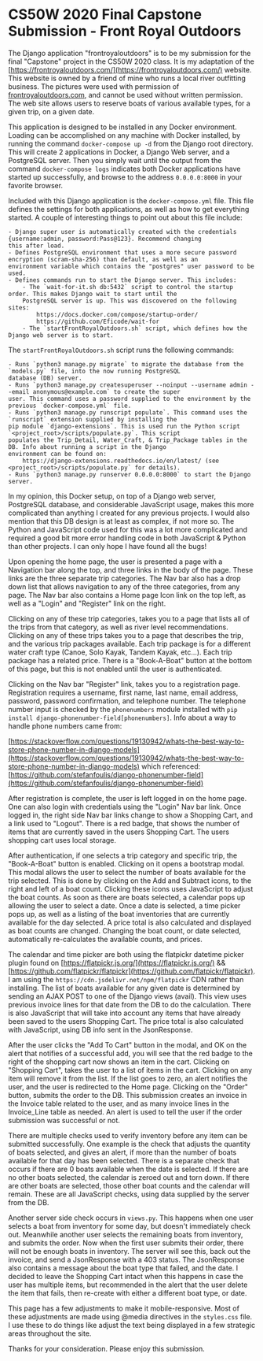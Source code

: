 # CS50W 2020 Final Capstone Submission - Front Royal Outdoors
 
The Django application "frontroyaloutdoors" is to be my submission for the final "Capstone" project in the CS50W 2020 class. It is my adaptation of the [https://frontroyaloutdoors.com/](https://frontroyaloutdoors.com/) website. This website is owned by a friend of mine who runs a local river outfitting business. The pictures were used with permission of [frontroyaloutdoors.com](https://frontroyaloutdoors.com/), and cannot be used without written permission. The web site allows users to reserve boats of various available types, for a given trip, on a given date.

This application is designed to be installed in any Docker environment. Loading can be accomplished on any machine with Docker installed, by running the command `docker-compose up -d` from the Django root directory. This will create 2 applications in Docker, a Django Web server, and a PostgreSQL server. Then you simply wait until the output from the command `docker-compose logs` indicates both Docker applications have started up successfully, and browse to the address `0.0.0.0:8000` in your favorite browser.

Included with this Django application is the `docker-compose.yml` file. This file defines the settings for both applications, as well as how to get everything started. A couple of interesting things to point out about this file include:

    - Django super user is automatically created with the credentials {username:admin, password:Pass@123}. Recommend changing 
    this after load.
    - Defines PostgreSQL environment that uses a more secure password encryption (scram-sha-256) than default, as well as an 
    environment variable which contains the "postgres" user password to be used.
    - Defines commands run to start the Django server. This includes:
        - The `wait-for-it.sh db:5432` script to control the startup order. This makes Django wait to start until the 
        PostgreSQL server is up. This was discovered on the following sites:
            https://docs.docker.com/compose/startup-order/
            https://github.com/Eficode/wait-for
        - The `startFrontRoyalOutdoors.sh` script, which defines how the Django web server is to start.
        
The `startFrontRoyalOutdoors.sh` script runs the following commands:
    
    - Runs `python3 manage.py migrate` to migrate the database from the `models.py` file, into the now running PostgreSQL 
    database (DB) server.
    - Runs `python3 manage.py createsuperuser --noinput --username admin --email anonymous@example.com` to create the super 
    user. This command uses a password supplied to the environment by the previous `docker-compose.yml` file.
    - Runs `python3 manage.py runscript populate`. This command uses the `runscript` extension supplied by installing the 
    pip module `django-extensions`. This is used run the Python script `<project_root>/scripts/populate.py`. This script 
    populates the Trip_Detail, Water_Craft, & Trip_Package tables in the DB. Info about running a script in the Django 
    environment can be found on:
        https://django-extensions.readthedocs.io/en/latest/ (see <project_root>/scripts/populate.py` for details).
    - Runs `python3 manage.py runserver 0.0.0.0:8000` to start the Django server.
    
In my opinion, this Docker setup, on top of a Django web server, PostgreSQL database, and considerable JavaScript usage, makes this more complicated than anything I created for any previous projects. I would also mention that this DB design is at least as complex, if not more so. The Python and JavaScript code used for this was a lot more complicated and required a good bit more error handling code in both JavaScript & Python than other projects. I can only hope I have found all the bugs!

Upon opening the home page, the user is presented a page with a Navigation bar along the top, and three links in the body of the page. These links are the three separate trip categories. The Nav bar also has a drop down list that allows navigation to any of the three categories, from any page. The Nav bar also contains a Home page Icon link on the top left, as well as a "Login" and "Register" link on the right.

Clicking on any of these trip categories, takes you to a page that lists all of the trips from that category, as well as river level recommendations. Clicking on any of these trips takes you to a page that describes the trip, and the various trip packages available. Each trip package is for a different water craft type (Canoe, Solo Kayak, Tandem Kayak, etc...). Each trip package has a related price. There is a "Book-A-Boat" button at the bottom of this page, but this is not enabled until the user is authenticated.

Clicking on the Nav bar "Register" link, takes you to a registration page. Registration requires a username, first name, last name, email address, password, password confirmation, and telephone number. The telephone number input is checked by the `phonenumbers` module installed with `pip install django-phonenumber-field[phonenumbers]`. Info about a way to handle phone numbers came from:
    
[https://stackoverflow.com/questions/19130942/whats-the-best-way-to-store-phone-number-in-django-models](https://stackoverflow.com/questions/19130942/whats-the-best-way-to-store-phone-number-in-django-models)  which referenced: 
[https://github.com/stefanfoulis/django-phonenumber-field](https://github.com/stefanfoulis/django-phonenumber-field)

After registration is complete, the user is left logged in on the home page. One can also login with credentials using the "Login" Nav bar link. Once logged in, the right side Nav bar links change to show a Shopping Cart, and a link used to "Logout". There is a red badge, that shows the number of items that are currently saved in the users Shopping Cart. The users shopping cart uses local storage.

After authentication, if one selects a trip category and specific trip, the "Book-A-Boat" button is enabled. Clicking on it opens a bootstrap modal. This modal allows the user to select the number of boats available for the trip selected. This is done by clicking on the Add and Subtract icons, to the right and left of a boat count. Clicking these icons uses JavaScript to adjust the boat counts. As soon as there are boats selected, a calendar pops up allowing the user to select a date. Once a date is selected, a time picker pops up, as well as a listing of the boat inventories that are currently available for the day selected. A price total is also calculated and displayed as boat counts are changed. Changing the boat count, or date selected, automatically re-calculates the available counts, and prices.

The calendar and time picker are both using the flatpickr datetime picker plugin found on [https://flatpickr.js.org/](https://flatpickr.js.org/) &&  [https://github.com/flatpickr/flatpickr](https://github.com/flatpickr/flatpickr). I am using the `https://cdn.jsdelivr.net/npm/flatpickr` CDN rather than installing. The list of boats available for any given date is determined by sending an AJAX POST to one of the Django views (avail). This view uses previous invoice lines for that date from the DB to do the calculation. There is also JavaScript that will take into account any items that have already been saved to the users Shopping Cart. The price total is also calculated with JavaScript, using DB info sent in the JsonResponse.

After the user clicks the "Add To Cart" button in the modal, and OK on the alert that notifies of a successful add, you will see that the red badge to the right of the shopping cart now shows an item in the cart. Clicking on "Shopping Cart", takes the user to a list of items in the cart. Clicking on any item will remove it from the list. If the list goes to zero, an alert notifies the user, and the user is redirected to the Home page. Clicking on the "Order" button, submits the order to the DB. This submission creates an invoice in the Invoice table related to the user, and as many invoice lines in the Invoice_Line table as needed. An alert is used to tell the user if the order submission was successful or not.

There are multiple checks used to verify inventory before any item can be submitted successfully. One example is the check that adjusts the quantity of boats selected, and gives an alert, if more than the number of boats available for that day has been selected. There is a separate check that occurs if there are 0 boats available when the date is selected. If there are no other boats selected, the calendar is zeroed out and torn down. If there are other boats are selected, those other boat counts and the calendar will remain. These are all JavaScript checks, using data supplied by the server from the DB.

Another server side check occurs in `views.py`. This happens when one user selects a boat from inventory for some day, but doesn't immediately check out. Meanwhile another user selects the remaining boats from inventory, and submits the order. Now when the first user submits their order, there will not be enough boats in inventory. The server will see this, back out the invoice, and send a JsonResponse with a 403 status. The JsonResponse also contains a message about the boat type that failed, and the date. I decided to leave the Shopping Cart intact when this happens in case the user has multiple items, but recommended in the alert that the user delete the item that fails, then re-create with either a different boat type, or date.

This page has a few adjustments to make it mobile-responsive. Most of these adjustments are made using @media directives in the `styles.css` file. I use these to do things like adjust the text being displayed in a few strategic areas throughout the site.

Thanks for your consideration. Please enjoy this submission.

